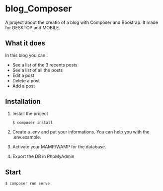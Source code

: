 # blog_Composer
A project about the creatio of a blog with Composer and Boostrap. It made for DESKTOP and MOBILE.

## What it does

In this blog you can :

- See a list of the 3 recents posts
- See a list of all the posts
- Edit a post
- Delete a post
- Add a post

## Installation

1. Install the project

    ```bash
    $ composer install
    ```
    
2. Create a .env and put your informations. You can help you with the .env.example.

3. Activate your MAMP/WAMP for the database.

4. Export the DB in PhpMyAdmin

## Start

    $ composer run serve


